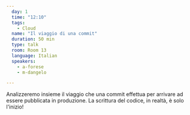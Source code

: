 ```yaml
---
  day: 1
  time: "12:10"
  tags:
    - Cloud
  name: "Il viaggio di una commit"
  duration: 50 min
  type: talk
  room: Room 13
  language: Italian
  speakers:
    - a-forese
    - m-dangelo

---
```

Analizzeremo insieme il viaggio che una commit effettua per arrivare ad essere pubblicata in produzione. La scrittura del codice, in realtà, è solo l'inizio!
  